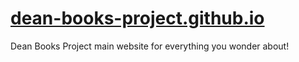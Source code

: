 [site]: https://dean-books-project.github.io/

# [dean-books-project.github.io][site]
Dean Books Project main website for everything you wonder about!
